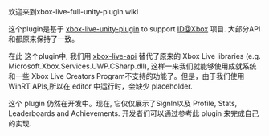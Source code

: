 ﻿欢迎来到xbox-live-full-unity-plugin wiki

这个plugin是基于 [xbox-live-unity-plugin](https://github.com/Microsoft/xbox-live-unity-plugin) to support [ID@Xbox](https://www.xbox.com/en-US/developers/id) 项目. 大部分API和都原来保持了一致。

在此 这个plugin中, 我们用 [xbox-live-api](https://github.com/Microsoft/xbox-live-api) 替代了原来的 Xbox Live libraries (e.g. Microsoft.Xbox.Services.UWP.CSharp.dll), 这样一来我们就能够使用成就系统和一些 Xbox Live Creators Program不支持的功能了。但是，由于我们使用 WinRT APIs,所以在 editor 中运行时，会缺少 placeholder.

这个 plugin 仍然在开发中。现在, 它仅仅展示了SignIn以及 Profile, Stats, Leaderboards and Achievements. 开发者们可以通过参考此 plugin 来完成自己的实现.
